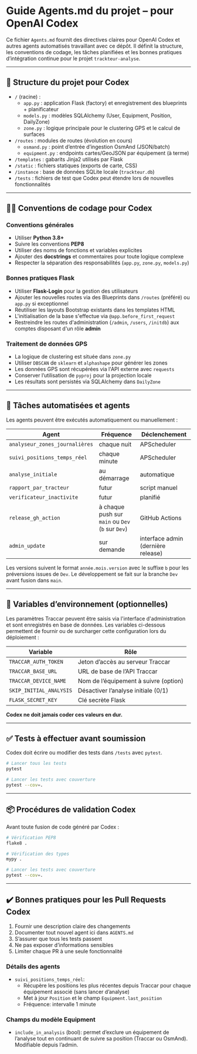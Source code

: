 # Guide Agents.md du projet – pour OpenAI Codex

Ce fichier `Agents.md` fournit des directives claires pour OpenAI Codex et autres agents automatisés travaillant avec ce dépôt. Il définit la structure, les conventions de codage, les tâches planifiées et les bonnes pratiques d’intégration continue pour le projet `trackteur-analyse`.

---

## 📁 Structure du projet pour Codex

- `/` (racine) :
  - `app.py` : application Flask (factory) et enregistrement des blueprints + planificateur
  - `models.py` : modèles SQLAlchemy (User, Equipment, Position, DailyZone)
  - `zone.py` : logique principale pour le clustering GPS et le calcul de surfaces
- `/routes` : modules de routes (évolution en cours)
  - `osmand.py` : point d’entrée d’ingestion OsmAnd (JSON/batch)
  - `equipment.py` : endpoints cartes/GeoJSON par équipement (à terme)
- `/templates` : gabarits Jinja2 utilisés par Flask
- `/static` : fichiers statiques (exports de carte, CSS)
- `/instance` : base de données SQLite locale (`trackteur.db`)
- `/tests` : fichiers de test que Codex peut étendre lors de nouvelles fonctionnalités

---

## 🧑‍💻 Conventions de codage pour Codex

### Conventions générales

- Utiliser **Python 3.8+**
- Suivre les conventions **PEP8**
- Utiliser des noms de fonctions et variables explicites
- Ajouter des **docstrings** et commentaires pour toute logique complexe
- Respecter la séparation des responsabilités (`app.py`, `zone.py`, `models.py`)

### Bonnes pratiques Flask

- Utiliser **Flask-Login** pour la gestion des utilisateurs
- Ajouter les nouvelles routes via des Blueprints dans `/routes` (préféré) ou `app.py` si exceptionnel
- Réutiliser les layouts Bootstrap existants dans les templates HTML
- L'initialisation de la base s'effectue via `@app.before_first_request`
- Restreindre les routes d'administration (`/admin`, `/users`, `/initdb`)
  aux comptes disposant d'un rôle **admin**

### Traitement de données GPS

- La logique de clustering est située dans `zone.py`
- Utiliser `DBSCAN` de `sklearn` et `alphashape` pour générer les zones
- Les données GPS sont récupérées via l'API externe avec `requests`
- Conserver l’utilisation de `pyproj` pour la projection locale
- Les résultats sont persistés via SQLAlchemy dans `DailyZone`

---

## 🔄 Tâches automatisées et agents

Les agents peuvent être exécutés automatiquement ou manuellement :

| Agent                      | Fréquence        | Déclenchement |
|----------------------------|------------------|----------------|
| `analyseur_zones_journalières` | chaque nuit      | APScheduler    |
| `suivi_positions_temps_réel`   | chaque minute    | APScheduler    |
| `analyse_initiale`         | au démarrage     | automatique |
| `rapport_par_tracteur`     | futur            | script manuel  |
| `verificateur_inactivite`  | futur            | planifié       |
| `release_gh_action`        | à chaque push sur `main` ou `Dev` (`b` sur `Dev`) | GitHub Actions |
| `admin_update`             | sur demande      | interface admin (dernière release) |

Les versions suivent le format `année.mois.version` avec le suffixe `b` pour les préversions issues de `Dev`.
Le développement se fait sur la branche `Dev` avant fusion dans `main`.

---

## 🔐 Variables d’environnement (optionnelles)

Les paramètres Traccar peuvent être saisis via l'interface d'administration et
sont enregistrés en base de données. Les variables ci-dessous permettent de
fournir ou de surcharger cette configuration lors du déploiement :

| Variable              | Rôle                                |
|-----------------------|--------------------------------------|
| `TRACCAR_AUTH_TOKEN`  | Jeton d’accès au serveur Traccar     |
| `TRACCAR_BASE_URL`    | URL de base de l’API Traccar         |
| `TRACCAR_DEVICE_NAME` | Nom de l’équipement à suivre (option)|
| `SKIP_INITIAL_ANALYSIS` | Désactiver l’analyse initiale (0/1) |
| `FLASK_SECRET_KEY`    | Clé secrète Flask                    |

**Codex ne doit jamais coder ces valeurs en dur.**

---

## ✅ Tests à effectuer avant soumission

Codex doit écrire ou modifier des tests dans `/tests` avec `pytest`.

```bash
# Lancer tous les tests
pytest

# Lancer les tests avec couverture
pytest --cov=.
```

---

## 📦 Procédures de validation Codex

Avant toute fusion de code généré par Codex :

```bash
# Vérification PEP8
flake8 .

# Vérification des types
mypy .

# Lancer les tests avec couverture
pytest --cov=.
```

---

## ✔️ Bonnes pratiques pour les Pull Requests Codex

1. Fournir une description claire des changements
2. Documenter tout nouvel agent ici dans `AGENTS.md`
3. S’assurer que tous les tests passent
4. Ne pas exposer d’informations sensibles
5. Limiter chaque PR à une seule fonctionnalité
### Détails des agents

- `suivi_positions_temps_réel`:
  - Récupère les positions les plus récentes depuis Traccar pour chaque équipement associé (sans lancer d’analyse)
  - Met à jour `Position` et le champ `Equipment.last_position`
  - Fréquence: intervalle 1 minute

### Champs du modèle Equipment

- `include_in_analysis` (bool): permet d’exclure un équipement de l’analyse tout en continuant de suivre sa position (Traccar ou OsmAnd). Modifiable depuis l’admin.
